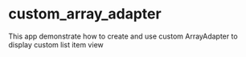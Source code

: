 # custom_array_adapter
This app demonstrate how to create and use custom ArrayAdapter to display custom list item view
